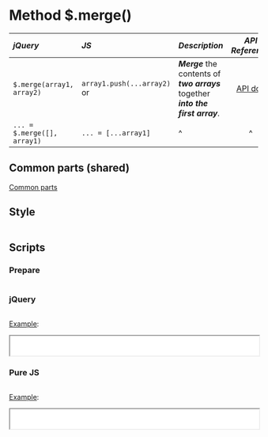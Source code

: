 # Method $.merge()

<style>
th { text-align: left; font-style: italic; }
tr td:nth-child(1) { width: 30rem; }
tr td:nth-child(2) { width: 30rem; }
tr td:nth-child(3) { width: 60rem; }
</style>

| jQuery | JS | Description | API Reference |
|:--|:--|:--|:--:|
| `$.merge(array1, array2)` | `array1.push(...array2)` or | **_Merge_** the contents of **_two arrays_** together **_into the first array_**. | [API doc](https://api.jquery.com/jQuery.merge/) |
| `... = $.merge([], array1)` | `... = [...array1]` | ^| ^|

## Common parts (shared)

[Common parts](/docs/mdview.html?example/index.md)

## Style

```css:src/style.css
```

## Scripts

### Prepare

```js:src/prepare.js
```

### jQuery

```js:src/jquery.js
```

[Example](example.html?jquery):

<iframe width="100%" height="40" src="example.html?jquery"></iframe>

### Pure JS

```js:src/pure.js
```

[Example](example.html?pure):

<iframe width="100%" height="40" src="example.html?pure"></iframe>
